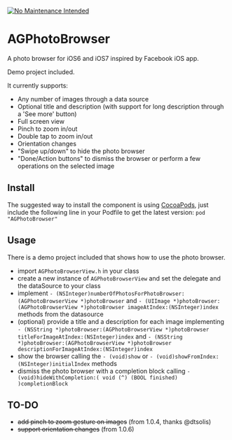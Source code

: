 [![No Maintenance Intended](http://unmaintained.tech/badge.svg)](http://unmaintained.tech/)

AGPhotoBrowser
==============

A photo browser for iOS6 and iOS7 inspired by Facebook iOS app.

Demo project included.

It currently supports:
- Any number of images through a data source
- Optional title and description (with support for long description through a 'See more' button)
- Full screen view
- Pinch to zoom in/out
- Double tap to zoom in/out
- Orientation changes
- "Swipe up/down" to hide the photo browser
- "Done/Action buttons" to dismiss the browser or perform a few operations on the selected image


## Install
The suggested way to install the component is using [CocoaPods](http://cocoapods.org/), just include the following line in your Podfile to get the latest version:
`pod "AGPhotoBrowser"`


## Usage
There is a demo project included that shows how to use the photo browser.
- import `AGPhotoBrowserView.h` in your class
- create a new instance of `AGPhotoBrowserView` and set the delegate and the dataSource to your class
- implement `- (NSInteger)numberOfPhotosForPhotoBrowser:(AGPhotoBrowserView *)photoBrowser` and `- (UIImage *)photoBrowser:(AGPhotoBrowserView *)photoBrowser imageAtIndex:(NSInteger)index` methods from the datasource
- (optional) provide a title and a description for each image implementing `- (NSString *)photoBrowser:(AGPhotoBrowserView *)photoBrowser titleForImageAtIndex:(NSInteger)index` and `- (NSString *)photoBrowser:(AGPhotoBrowserView *)photoBrowser descriptionForImageAtIndex:(NSInteger)index`
- show the browser calling the `- (void)show` or `- (void)showFromIndex:(NSInteger)initialIndex` methods
- dismiss the photo browser with a completion block calling `- (void)hideWithCompletion:( void (^) (BOOL finished) )completionBlock`

## TO-DO
- ~~add pinch to zoom gesture on images~~ (from 1.0.4, thanks @dtsolis)
- ~~support orientation changes~~ (from 1.0.6)
